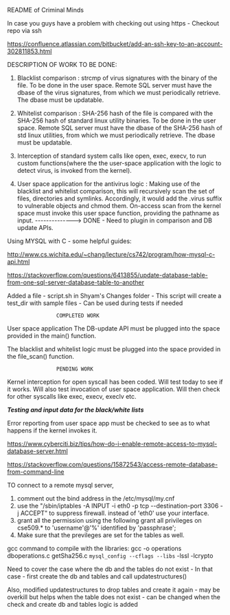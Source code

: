README of Criminal Minds


In case you guys have a problem with checking out using https - Checkout repo via ssh

https://confluence.atlassian.com/bitbucket/add-an-ssh-key-to-an-account-302811853.html

DESCRIPTION OF WORK TO BE DONE:

1) Blacklist comparison :
   strcmp of virus signatures with the binary of the file.
   To be done in the user space.
   Remote SQL server must have the dbase of the virus signatures, from which we must periodically 
   retrieve. The dbase must be updatable.

2) Whitelist comparison :
   SHA-256 hash of the file is compared with the SHA-256 hash of standard linux utility binaries.
   To be done in the user space.
   Remote SQL server must have the dbase of the SHA-256 hash of std linux utilities, from which we    must periodically retrieve. The dbase must be updatable.

3) Interception of standard system calls like open, exec, execv, to run custom functions(where the    the user-space application with the logic to detect virus, is invoked from the kernel).

4) User space application for the antivirus logic :
   Making use of the blacklist and whitelist comparison, this will recursively scan the set of 
   files, directories and symlinks. Accordingly, it would add the .virus suffix to vulnerable 
   objects and chmod them.
   On-access scan from the kernel space must invoke this user space function, providing the 
   pathname as input. --------------> DONE - Need to plugin in comparison and DB update APIs.


Using MYSQL with C - some helpful guides:

http://www.cs.wichita.edu/~chang/lecture/cs742/program/how-mysql-c-api.html

https://stackoverflow.com/questions/6413855/update-database-table-from-one-sql-server-database-table-to-another

Added a file - script.sh in Shyam's Changes folder - This script will create a test_dir with sample
files - Can be used during tests if needed


					COMPLETED WORK
User space application
The DB-update API must be plugged into the space provided in the main() function.

The blacklist and whitelist logic must be plugged into the space provided in the 
file_scan() function.

					PENDING WORK
Kernel interception for open syscall has been coded. Will test today to see if it works.
Will also test invocation of user space application.
Will then check for other syscalls like exec, execv, execlv etc.

***Testing and input data for the black/white lists***

Error reporting from user space app must be checked to see as to what happens if the kernel 	   invokes it.


https://www.cyberciti.biz/tips/how-do-i-enable-remote-access-to-mysql-database-server.html

https://stackoverflow.com/questions/15872543/access-remote-database-from-command-line

TO connect to a remote mysql server, 

1. comment out the bind address in the /etc/mysql/my.cnf
2. use the "/sbin/iptables -A INPUT -i eth0 -p tcp --destination-port 3306 -j ACCEPT" to suppress firewall. instead of 'eth0' use your interface.
3. grant all the permission using the following 
grant all privileges on cse509.* to 'username'@'%' identified by 'passphrase';
4. Make sure that the previleges are set for the tables as well.

gcc command to compile with the libraries:
gcc -o operations dboperations.c getSha256.c `mysql_config --cflags --libs` -lssl -lcrypto

Need to cover the case where the db and the tables do not exist - 
In that case - first create the db and tables and call updatestructures()

Also, modified updatestructures to drop tables and create it again - may be overkill but helps when the table does not exist - can be changed when the check and create db and tables logic is added